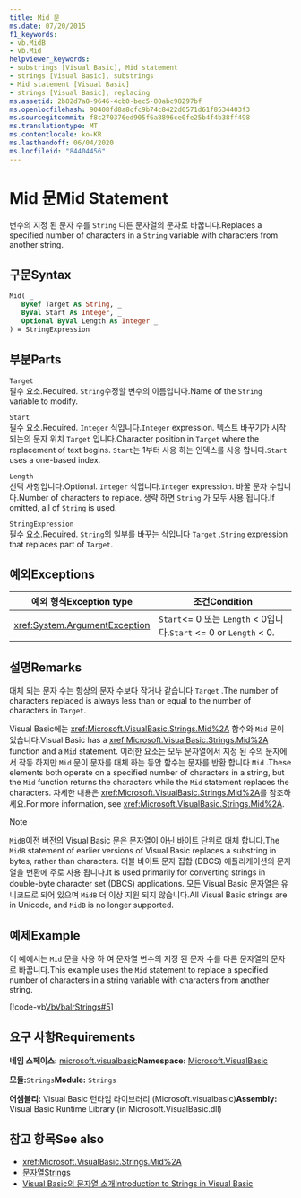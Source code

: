 ```yaml
---
title: Mid 문
ms.date: 07/20/2015
f1_keywords:
- vb.MidB
- vb.Mid
helpviewer_keywords:
- substrings [Visual Basic], Mid statement
- strings [Visual Basic], substrings
- Mid statement [Visual Basic]
- strings [Visual Basic], replacing
ms.assetid: 2b82d7a8-9646-4cb0-bec5-80abc98297bf
ms.openlocfilehash: 90408fd8a8cfc9b74c8422d0571d61f8534403f3
ms.sourcegitcommit: f8c270376ed905f6a8896ce0fe25b4f4b38ff498
ms.translationtype: MT
ms.contentlocale: ko-KR
ms.lasthandoff: 06/04/2020
ms.locfileid: "84404456"
---
```

# <a name="mid-statement"></a><span data-ttu-id="578c9-102">Mid 문</span><span class="sxs-lookup"><span data-stu-id="578c9-102">Mid Statement</span></span>
<span data-ttu-id="578c9-103">변수의 지정 된 문자 수를 `String` 다른 문자열의 문자로 바꿉니다.</span><span class="sxs-lookup"><span data-stu-id="578c9-103">Replaces a specified number of characters in a `String` variable with characters from another string.</span></span>  
  
## <a name="syntax"></a><span data-ttu-id="578c9-104">구문</span><span class="sxs-lookup"><span data-stu-id="578c9-104">Syntax</span></span>  
  
```vb  
Mid( _  
   ByRef Target As String, _  
   ByVal Start As Integer, _  
   Optional ByVal Length As Integer _  
) = StringExpression  
```  
  
## <a name="parts"></a><span data-ttu-id="578c9-105">부분</span><span class="sxs-lookup"><span data-stu-id="578c9-105">Parts</span></span>  
 `Target`  
 <span data-ttu-id="578c9-106">필수 요소.</span><span class="sxs-lookup"><span data-stu-id="578c9-106">Required.</span></span> <span data-ttu-id="578c9-107">`String`수정할 변수의 이름입니다.</span><span class="sxs-lookup"><span data-stu-id="578c9-107">Name of the `String` variable to modify.</span></span>  
  
 `Start`  
 <span data-ttu-id="578c9-108">필수 요소.</span><span class="sxs-lookup"><span data-stu-id="578c9-108">Required.</span></span> <span data-ttu-id="578c9-109">`Integer` 식입니다.</span><span class="sxs-lookup"><span data-stu-id="578c9-109">`Integer` expression.</span></span> <span data-ttu-id="578c9-110">텍스트 바꾸기가 시작 되는의 문자 위치 `Target` 입니다.</span><span class="sxs-lookup"><span data-stu-id="578c9-110">Character position in `Target` where the replacement of text begins.</span></span> <span data-ttu-id="578c9-111">`Start`는 1부터 사용 하는 인덱스를 사용 합니다.</span><span class="sxs-lookup"><span data-stu-id="578c9-111">`Start` uses a one-based index.</span></span>  
  
 `Length`  
 <span data-ttu-id="578c9-112">선택 사항입니다.</span><span class="sxs-lookup"><span data-stu-id="578c9-112">Optional.</span></span> <span data-ttu-id="578c9-113">`Integer` 식입니다.</span><span class="sxs-lookup"><span data-stu-id="578c9-113">`Integer` expression.</span></span> <span data-ttu-id="578c9-114">바꿀 문자 수입니다.</span><span class="sxs-lookup"><span data-stu-id="578c9-114">Number of characters to replace.</span></span> <span data-ttu-id="578c9-115">생략 하면 `String` 가 모두 사용 됩니다.</span><span class="sxs-lookup"><span data-stu-id="578c9-115">If omitted, all of `String` is used.</span></span>  
  
 `StringExpression`  
 <span data-ttu-id="578c9-116">필수 요소.</span><span class="sxs-lookup"><span data-stu-id="578c9-116">Required.</span></span> <span data-ttu-id="578c9-117">`String`의 일부를 바꾸는 식입니다 `Target` .</span><span class="sxs-lookup"><span data-stu-id="578c9-117">`String` expression that replaces part of `Target`.</span></span>  
  
## <a name="exceptions"></a><span data-ttu-id="578c9-118">예외</span><span class="sxs-lookup"><span data-stu-id="578c9-118">Exceptions</span></span>  
  
|<span data-ttu-id="578c9-119">예외 형식</span><span class="sxs-lookup"><span data-stu-id="578c9-119">Exception type</span></span>|<span data-ttu-id="578c9-120">조건</span><span class="sxs-lookup"><span data-stu-id="578c9-120">Condition</span></span>|  
|--------------------|---------------|  
|<xref:System.ArgumentException>|<span data-ttu-id="578c9-121">`Start`<= 0 또는 `Length` < 0입니다.</span><span class="sxs-lookup"><span data-stu-id="578c9-121">`Start` <= 0 or `Length` < 0.</span></span>|  
  
## <a name="remarks"></a><span data-ttu-id="578c9-122">설명</span><span class="sxs-lookup"><span data-stu-id="578c9-122">Remarks</span></span>  
 <span data-ttu-id="578c9-123">대체 되는 문자 수는 항상의 문자 수보다 작거나 같습니다 `Target` .</span><span class="sxs-lookup"><span data-stu-id="578c9-123">The number of characters replaced is always less than or equal to the number of characters in `Target`.</span></span>  
  
 <span data-ttu-id="578c9-124">Visual Basic에는 <xref:Microsoft.VisualBasic.Strings.Mid%2A> 함수와 `Mid` 문이 있습니다.</span><span class="sxs-lookup"><span data-stu-id="578c9-124">Visual Basic has a <xref:Microsoft.VisualBasic.Strings.Mid%2A> function and a `Mid` statement.</span></span> <span data-ttu-id="578c9-125">이러한 요소는 모두 문자열에서 지정 된 수의 문자에서 작동 하지만 `Mid` 문이 문자를 대체 하는 동안 함수는 문자를 반환 합니다 `Mid` .</span><span class="sxs-lookup"><span data-stu-id="578c9-125">These elements both operate on a specified number of characters in a string, but the `Mid` function returns the characters while the `Mid` statement replaces the characters.</span></span> <span data-ttu-id="578c9-126">자세한 내용은 <xref:Microsoft.VisualBasic.Strings.Mid%2A>를 참조하세요.</span><span class="sxs-lookup"><span data-stu-id="578c9-126">For more information, see <xref:Microsoft.VisualBasic.Strings.Mid%2A>.</span></span>  
  
> [!NOTE]
> <span data-ttu-id="578c9-127">`MidB`이전 버전의 Visual Basic 문은 문자열이 아닌 바이트 단위로 대체 합니다.</span><span class="sxs-lookup"><span data-stu-id="578c9-127">The `MidB` statement of earlier versions of Visual Basic replaces a substring in bytes, rather than characters.</span></span> <span data-ttu-id="578c9-128">더블 바이트 문자 집합 (DBCS) 애플리케이션의 문자열을 변환에 주로 사용 됩니다.</span><span class="sxs-lookup"><span data-stu-id="578c9-128">It is used primarily for converting strings in double-byte character set (DBCS) applications.</span></span> <span data-ttu-id="578c9-129">모든 Visual Basic 문자열은 유니코드로 되어 있으며 `MidB` 더 이상 지원 되지 않습니다.</span><span class="sxs-lookup"><span data-stu-id="578c9-129">All Visual Basic strings are in Unicode, and `MidB` is no longer supported.</span></span>  
  
## <a name="example"></a><span data-ttu-id="578c9-130">예제</span><span class="sxs-lookup"><span data-stu-id="578c9-130">Example</span></span>  
 <span data-ttu-id="578c9-131">이 예에서는 `Mid` 문을 사용 하 여 문자열 변수의 지정 된 문자 수를 다른 문자열의 문자로 바꿉니다.</span><span class="sxs-lookup"><span data-stu-id="578c9-131">This example uses the `Mid` statement to replace a specified number of characters in a string variable with characters from another string.</span></span>  
  
 [!code-vb[VbVbalrStrings#5](~/samples/snippets/visualbasic/VS_Snippets_VBCSharp/VbVbalrStrings/VB/Class1.vb#5)]  
  
## <a name="requirements"></a><span data-ttu-id="578c9-132">요구 사항</span><span class="sxs-lookup"><span data-stu-id="578c9-132">Requirements</span></span>  
 <span data-ttu-id="578c9-133">**네임 스페이스:** [microsoft.visualbasic](../runtime-library-members.md)</span><span class="sxs-lookup"><span data-stu-id="578c9-133">**Namespace:** [Microsoft.VisualBasic](../runtime-library-members.md)</span></span>  
  
 <span data-ttu-id="578c9-134">**모듈:**`Strings`</span><span class="sxs-lookup"><span data-stu-id="578c9-134">**Module:** `Strings`</span></span>  
  
 <span data-ttu-id="578c9-135">**어셈블리:** Visual Basic 런타임 라이브러리 (Microsoft.visualbasic)</span><span class="sxs-lookup"><span data-stu-id="578c9-135">**Assembly:** Visual Basic Runtime Library (in Microsoft.VisualBasic.dll)</span></span>  
  
## <a name="see-also"></a><span data-ttu-id="578c9-136">참고 항목</span><span class="sxs-lookup"><span data-stu-id="578c9-136">See also</span></span>

- <xref:Microsoft.VisualBasic.Strings.Mid%2A>
- [<span data-ttu-id="578c9-137">문자열</span><span class="sxs-lookup"><span data-stu-id="578c9-137">Strings</span></span>](../../programming-guide/language-features/strings/index.md)
- [<span data-ttu-id="578c9-138">Visual Basic의 문자열 소개</span><span class="sxs-lookup"><span data-stu-id="578c9-138">Introduction to Strings in Visual Basic</span></span>](../../programming-guide/language-features/strings/introduction-to-strings.md)
